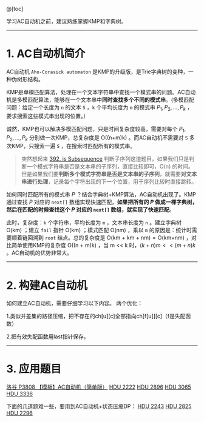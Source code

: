 @[toc]

学习AC自动机之前，建议熟练掌握KMP和字典树。

---
# 1. AC自动机简介
AC自动机 `Aho-Corasick automaton` 是KMP的升级版，是Trie字典树的变种，一种伪树形结构。

KMP是单模匹配算法，处理在一个文本字符串中查找一个模式串的问题。AC自动机是多模匹配算法，能够在一个文本串中**同时查找多个不同的模式串**。(多模匹配问题：给定一个长度为 `n` 的文本  `S` ，`k` 个平均长度为 `m` 的模式串 $P_1, P_2, \dots, P_k$ ，要求搜索这些模式串出现的位置。）

诚然，KMP也可以解决多模匹配问题，只是时间复杂度较高，需要对每个 $P_1, P_2, \dots, P_k$ 分别做一次KMP，总复杂度是 $\text{O((n+m)k)}$ 。而AC自动机不需要对 `S` 多次KMP，只搜索一遍 `S` ，在搜索时匹配所有的模式串。

> 突然想起来  [392. is Subsequence](https://leetcode-cn.com/problems/is-subsequence/) 判断子序列这道题目，如果我们只是判断一个模式字符串是否是文本串的子序列，直接比较即可，$\text{O(n)}$ 的时间。但是如果我们要**判断多个模式字符串是否是文本串的子序列**，就需要**对文本串进行处理**，记录每个字符出现的下一个位置，用于序列比较时直接跳转。

如何同时匹配所有的模式串 $P$ ？结合字典树+KMP算法，AC自动机出现了。KMP通过查找 $P$ 对应的 `next[]` 数组实现快速匹配，**如果把所有的 $P$ 做成一棵字典树，然后在匹配的时候查找这个 $P$ 对应的 `next[]` 数组，就实现了快速匹配**。

此时，复杂度：`k` 个字符串，平均长度为 `m` ，文本串长度为 `n` 。建立字典树 $\text{O(km)}$ ；建立 `fail` 指针 $\text{O(km)}$ ；模式匹配 $\text{O(nm)}$ ，乘以 `m` 的原因是：统计时需要顺着链回溯到 `root` 结点。总的复杂度是 $\text{O(km + km + nm)} = \text{O(km+nm)}$ ，对比简单使用KMP的复杂度 $\text{O((n + m)k)}$ ，当 $\text{m << k}$ 时，$(k + n)m << (m + n)k$ 。AC自动机的优势非常大。

---
# 2. 构建AC自动机
如何建立AC自动机，需要仔细学习以下内容。
两个优化：

1.类似并差集的路径压缩，把不存在的ch[u][c]全部指向ch[f[u]][c]（f是失配函数）

2.把有效失配函数用last指针保存。


---
# 3. 应用题目
[洛谷 P3808 【模板】AC自动机（简单版）](https://www.luogu.com.cn/problem/P3808)
[HDU 2222](http://acm.hdu.edu.cn/showproblem.php?pid=2222)
[HDU 2896](http://acm.hdu.edu.cn/showproblem.php?pid=2896)
[HDU 3065](http://acm.hdu.edu.cn/showproblem.php?pid=3065)
[HDU 3336](http://acm.hdu.edu.cn/showproblem.php?pid=3336)

下面的几道题难一些，要用到AC自动机+状态压缩DP：
[HDU 2243]()
[HDU 2825]()
[HDU 2296]() 
